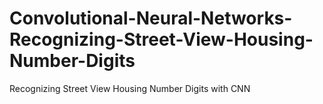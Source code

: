 # Convolutional-Neural-Networks-Recognizing-Street-View-Housing-Number-Digits
Recognizing Street View Housing Number Digits with CNN
